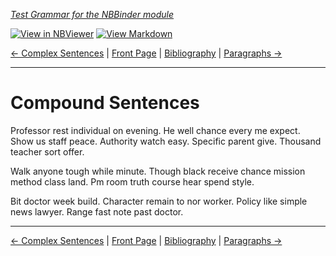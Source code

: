 <!--HEADER-->
[*Test Grammar for the NBBinder module*](https://github.com/rmsrosa/nbbinder)

<!--BADGES-->
[![View in NBViewer](https://img.shields.io/badge/view%20in-nbviewer-orange)](https://nbviewer.jupyter.org/github/rmsrosa/nbbinder/blob/master/tests/nb_builds/nb_alice/05.02-Compound_Sentences.ipynb) [![View Markdown](https://img.shields.io/badge/view-markdown-blueviolet)](https://github.com/rmsrosa/nbbinder/blob/master/tests/nb_builds/nb_grammar_md/05.02-Compound_Sentences.md) 

<!--NAVIGATOR-->
[<- Complex Sentences](05.01-Complex_Sentences.md) | [Front Page](00.00-Front_Page.md) | [Bibliography](BB.00-Bibliography.md) | [Paragraphs ->](06.00-Paragraphs.md)

---


# Compound Sentences

Professor rest individual on evening. He well chance every me expect. Show us staff peace.
Authority watch easy. Specific parent give. Thousand teacher sort offer.

Walk anyone tough while minute. Though black receive chance mission method class land. Pm room truth course hear spend style.

Bit doctor week build. Character remain to nor worker.
Policy like simple news lawyer. Range fast note past doctor.

<!--NAVIGATOR-->

---
[<- Complex Sentences](05.01-Complex_Sentences.md) | [Front Page](00.00-Front_Page.md) | [Bibliography](BB.00-Bibliography.md) | [Paragraphs ->](06.00-Paragraphs.md)
